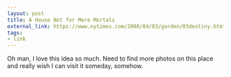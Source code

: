 ```yaml
---
layout: post
title: A House Not for Mere Mortals
external_link: https://www.nytimes.com/2008/04/03/garden/03destiny.html
tags:
- link
---
```

Oh man, I love this idea so much. Need to find more photos on this place and really wish I can visit it someday, somehow.
